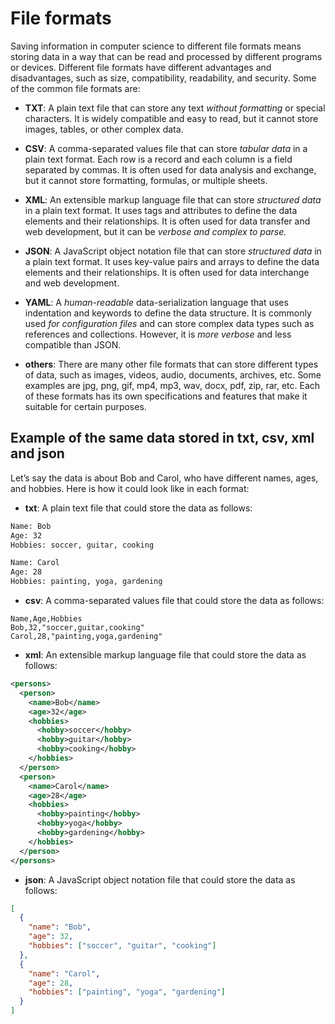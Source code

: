 # File formats

Saving information in computer science to different file formats means storing data in a way that can be read and processed by different programs or devices.
Different file formats have different advantages and disadvantages, such as size, compatibility, readability, and security. Some of the common file formats are:

- **TXT**: A plain text file that can store any text *without formatting* or special characters. It is widely compatible and easy to read, but it cannot store images, tables, or other complex data.

- **CSV**: A comma-separated values file that can store *tabular data* in a plain text format. Each row is a record and each column is a field separated by commas. It is often used for data analysis and exchange, but it cannot store formatting, formulas, or multiple sheets.

- **XML**: An extensible markup language file that can store *structured data* in a plain text format. It uses tags and attributes to define the data elements and their relationships. It is often used for data transfer and web development, but it can be *verbose and complex to parse.*

- **JSON**: A JavaScript object notation file that can store *structured data* in a plain text format. It uses key-value pairs and arrays to define the data elements and their relationships. It is often used for data interchange and web development.

- **YAML**: A *human-readable* data-serialization language that uses indentation and keywords to define the data structure. It is commonly used *for configuration files* and can store complex data types such as references and collections. However, it is *more verbose* and less compatible than JSON.

- **others**: There are many other file formats that can store different types of data, such as images, videos, audio, documents, archives, etc. Some examples are jpg, png, gif, mp4, mp3, wav, docx, pdf, zip, rar, etc. Each of these formats has its own specifications and features that make it suitable for certain purposes.

## Example of the same data stored in txt, csv, xml and json

Let’s say the data is about Bob and Carol, who have different names, ages, and hobbies. Here is how it could look like in each format:

- **txt**: A plain text file that could store the data as follows:

``` txt
Name: Bob
Age: 32
Hobbies: soccer, guitar, cooking

Name: Carol
Age: 28
Hobbies: painting, yoga, gardening
```

- **csv**: A comma-separated values file that could store the data as follows:

``` csv
Name,Age,Hobbies
Bob,32,"soccer,guitar,cooking"
Carol,28,"painting,yoga,gardening"
```

- **xml**: An extensible markup language file that could store the data as follows:

``` xml
<persons>
  <person>
    <name>Bob</name>
    <age>32</age>
    <hobbies>
      <hobby>soccer</hobby>
      <hobby>guitar</hobby>
      <hobby>cooking</hobby>
    </hobbies>
  </person>
  <person>
    <name>Carol</name>
    <age>28</age>
    <hobbies>
      <hobby>painting</hobby>
      <hobby>yoga</hobby>
      <hobby>gardening</hobby>
    </hobbies>
  </person>
</persons>
```

- **json**: A JavaScript object notation file that could store the data as follows:

``` json
[
  {
    "name": "Bob",
    "age": 32,
    "hobbies": ["soccer", "guitar", "cooking"]
  },
  {
    "name": "Carol",
    "age": 28,
    "hobbies": ["painting", "yoga", "gardening"]
  }
]
```
